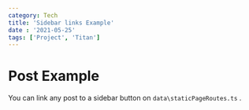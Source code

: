 ```yaml
---
category: Tech
title: 'Sidebar links Example'
date : '2021-05-25'
tags: ['Project', 'Titan']
---
```


# Post Example

You can link any post to a sidebar button on `data\staticPageRoutes.ts` .

